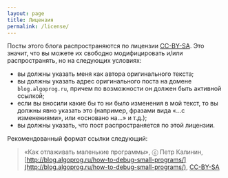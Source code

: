 ```yaml
---
layout: page
title: Лицензия
permalink: /license/
---
```


Посты этого блога распространяются по лицензии [CC-BY-SA](https://creativecommons.org/licenses/by-sa/4.0/). Это значит, что вы можете их свободно модифицировать и/или распространять, но на следующих условиях:

 * вы должны указать меня как автора оригинального текста;
 * вы должны указать адрес оригинального поста на домене `blog.algoprog.ru`, причем по возможности он должен быть активной ссылкой;
 * если вы вносили какие бы то ни было изменения в мой текст, то вы должны явно указать это (например, фразами вида «...с изменениями», или «основано на...» и т.д.);
 * вы должны указать, что пост распространяется по этой лицензии.
 
Рекомендованный формат ссылки следующий:

>  «Как отлаживать маленькие программы», ⓒ Петр Калинин, 
> [http://blog.algoprog.ru/how-to-debug-small-programs/](http://blog.algoprog.ru/how-to-debug-small-programs/), 
> [CC-BY-SA](https://creativecommons.org/licenses/by-sa/4.0/)
